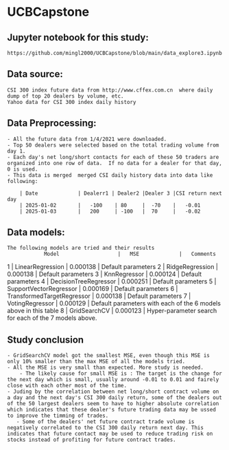 # UCBCapstone

## Jupyter notebook for this study:
    https://github.com/mingl2000/UCBCapstone/blob/main/data_explore3.ipynb

## Data source:
    CSI 300 index future data from http://www.cffex.com.cn  where daily dump of top 20 dealers by volume, etc.
    Yahoo data for CSI 300 index daily history

## Data Preprocessing:
    - All the future data from 1/4/2021 were downloaded.
    - Top 50 dealers were selected based on the total trading volume from day 1.
    - Each day's net long/short contacts for each of these 50 traders are organized into one row of data.  If no data for a dealer for that day, 0 is used.
    - This data is merged  merged CSI daily history data into data like following:

        | Date             | Dealerr1 | Dealer2 |Dealer 3 |CSI return next day
        | 2025-01-02       |   -100    | 80     |  -70    |   -0.01
        | 2025-01-03       |   200     | -100   |  70     |   -0.02
## Data models:
    The following models are tried and their results
                Model                   |   MSE             |   Comments
1       |     LinearRegression          |   0.000138        |   Default parameters
2       |      RidgeRegression          |   0.000138        |   Default parameters
3       |         KnnRegressor          |   0.000124        |   Default parameters
4       |    DecisionTreeRegressor      |   0.000251        |   Default parameters
5       |   SupportVectorRegressor      |   0.000169        |   Default parameters
6       |  TransformedTargetRegressor   |   0.000138        |   Default parameters
7       |      VotingRegressor          |   0.000129        |   Default parameters with each of the 6 models above in this table
8       |         GridSearchCV          |   0.000123        |   Hyper-parameter search for each of the 7 models above.

## Study conclusion
    - GridSearchCV model got the smallest MSE, even though this MSE is only 10% smaller than the max MSE of all the models tried.
    - All the MSE is very small than expected. More study is needed.
        - The likely cause for small MSE is : The target is the change for the next day which is small, usually around -0.01 to 0.01 and fairely close with each other most of the time.
    - Juding by the correlation between net long/short contract volume on a day and the next day's CSI 300 daily return, some of the dealers out of the 50 largest dealers seem to have to higher absolute correlation which indicates that these dealer's future trading data may be ussed to improve the timming of trades.
       - Some of the dealers' net future contract trade volume is negatively correlated to the CSI 300 daily return next day. This indicates that future contact may be used to reduce trading risk on stocks instead of profiting for future contract trades.   

